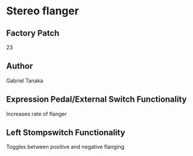 



# Stereo flanger

## Factory Patch


23  

## Author


Gabriel Tanaka  

## Expression Pedal/External Switch Functionality


Increases rate of flanger  

## Left Stompswitch Functionality


Toggles between positive and negative flanging